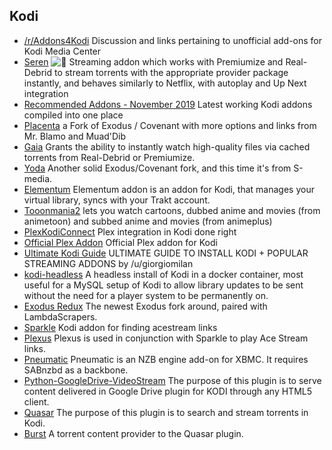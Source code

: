 ## Kodi

  * [/r/Addons4Kodi](https://www.reddit.com/r/addons4kodi) Discussion and links pertaining to unofficial add-ons for Kodi Media Center
  * [Seren](https://www.reddit.com/r/Addons4Kodi/comments/dt4kg2/recommended_addons_november_2019/f6ukyfr?utm_source=share&utm_medium=web2x) ![:star2:](/static/twemoji/1f31f.png) Streaming addon which works with Premiumize and Real-Debrid to stream torrents with the appropriate provider package instantly, and behaves similarly to Netflix, with autoplay and Up Next integration
  * [Recommended Addons - November 2019](https://www.reddit.com/r/Addons4Kodi/comments/dt4kg2/recommended_addons_november_2019/) Latest working Kodi addons compiled into one place
  * [Placenta](http://www.wirelesshack.org/how-to-install-placenta-Kodi-addon.html) a Fork of Exodus / Covenant with more options and links from Mr. Blamo and Muad'Dib
  * [Gaia](https://gaiakodi.com/) Grants the ability to instantly watch high-quality files via cached torrents from Real-Debrid or Premiumize.
  * [Yoda](http://supremacy.org.uk/zip/repo/) Another solid Exodus/Covenant fork, and this time it's from S-media.
  * [Elementum](https://elementum.surge.sh/) Elementum addon is an addon for Kodi, that manages your virtual library, syncs with your Trakt account.
  * [Tooonmania2](https://github.com/doko-desuka/doko.repository/releases) lets you watch cartoons, dubbed anime and movies (from animetoon) and subbed anime and movies (from animeplus)
  * [PlexKodiConnect](https://github.com/croneter/PlexKodiConnect) Plex integration in Kodi done right
  * [Official Plex Addon](https://forums.plex.tv/t/installation-instructions/168854) Official Plex addon for Kodi
  * [Ultimate Kodi Guide](https://www.reddit.com/r/Piracy/comments/7wp42u/ultimate_guide_to_install_kodi_popular_streaming/) ULTIMATE GUIDE TO INSTALL KODI + POPULAR STREAMING ADDONS by /u/giorgiomilan
  * [kodi-headless](https://hub.docker.com/r/linuxserver/kodi-headless/) A headless install of Kodi in a docker container, most useful for a MySQL setup of Kodi to allow library updates to be sent without the need for a player system to be permanently on.
  * [Exodus Redux](https://www.reddit.com/r/Addons4Kodi/comments/9tasx5/requests_recommendations_basics_november_2018/e8uti6w) The newest Exodus fork around, paired with LambdaScrapers.
  * [Sparkle](https://github.com/iwannabelikemike/plugin.video.sparkle) Kodi addon for finding acestream links
  * [Plexus](http://fusion.tvaddons.co/) Plexus is used in conjunction with Sparkle to play Ace Stream links.
  * [Pneumatic](https://forum.kodi.tv/showthread.php?tid=97657) Pneumatic is an NZB engine add-on for XBMC. It requires SABnzbd as a backbone.
  * [Python-GoogleDrive-VideoStream](https://github.com/ddurdle/Python-GoogleDrive-VideoStream) The purpose of this plugin is to serve content delivered in Google Drive plugin for KODI through any HTML5 client.
  * [Quasar](http://quasar.surge.sh) The purpose of this plugin is to search and stream torrents in Kodi.
  * [Burst](http://burst.surge.sh) A torrent content provider to the Quasar plugin.